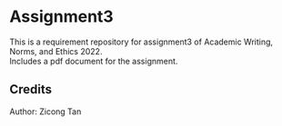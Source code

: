 # Assignment3

This is a requirement repository for assignment3 of Academic Writing, Norms, and Ethics 2022.  
Includes a pdf document for the assignment.  

## Credits
Author: Zicong Tan
